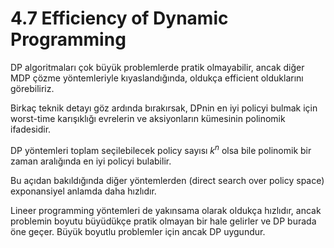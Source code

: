 # 4.7 Efficiency of Dynamic Programming

DP algoritmaları çok büyük problemlerde pratik olmayabilir, ancak diğer MDP çözme yöntemleriyle kıyaslandığında, oldukça efficient olduklarını görebiliriz.

Birkaç teknik detayı göz ardında bırakırsak, DPnin en iyi policyi bulmak için  worst-time karışıklığı evrelerin ve aksiyonların kümesinin polinomik ifadesidir.

DP yöntemleri toplam seçilebilecek policy sayısı $k^n$ olsa bile polinomik bir zaman aralığında en iyi policyi bulabilir.

Bu açıdan bakıldığında diğer yöntemlerden (direct search over policy space) exponansiyel anlamda daha hızlıdır.

Lineer programming yöntemleri de yakınsama olarak oldukça hızlıdır, ancak problemin boyutu büyüdükçe pratik olmayan bir hale gelirler ve DP burada öne geçer. Büyük boyutlu problemler için ancak DP uygundur.